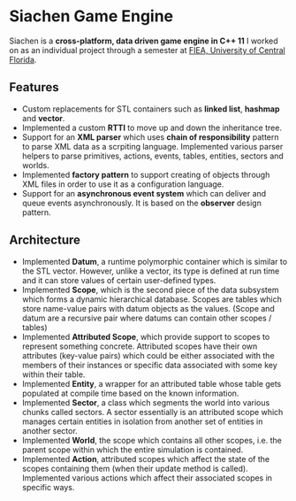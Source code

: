 # Siachen Game Engine

Siachen is a **cross-platform, data driven game engine in C++ 11** I worked on as an individual project through a semester at [FIEA, University of Central Florida](https://fiea.ucf.edu/).

## Features
- Custom replacements for STL containers such as **linked list**, **hashmap** and **vector**.
- Implemented a custom **RTTI** to move up and down the inheritance tree.
- Support for an **XML parser** which uses **chain of responsibility** pattern to parse XML data as a scrpiting language. Implemented various parser helpers to parse primitives, actions, events, tables, entities, sectors and worlds.
- Implemented **factory pattern** to support creating of objects through XML files in order to use it as a configuration language.
- Support for an **asynchronous event system** which can deliver and queue events asynchronously. It is based on the **observer** design pattern.

## Architecture
- Implemented **Datum**, a runtime polymorphic container which is similar to the STL vector. However, unlike a vector, its type is defined at run time and it can store values of certain user-defined types.
- Implemented **Scope**, which is the second piece of the data subsystem which forms a dynamic hierarchical database. Scopes are tables which store name-value pairs with datum objects as the values. (Scope and datum are a recursive pair where datums can contain other scopes / tables)
- Implemented **Attributed Scope**, which provide support to scopes to represent something concrete. Attributed scopes have their own attributes (key-value pairs) which could be either associated with the members of their instances or specific data associated with some key within their table.
- Implemented **Entity**, a wrapper for an attributed table whose table gets populated at compile time based on the known information.
- Implemented **Sector**, a class which segments the world into various chunks called sectors. A sector essentially is an attributed scope which manages certain entities in isolation from another set of entities in another sector.
- Implemented **World**, the scope which contains all other scopes, i.e. the parent scope within which the entire simulation is contained.
- Implemented **Action**, attributed scopes which affect the state of the scopes containing them (when their update method is called). Implemented various actions which affect their associated scopes in specific ways.
